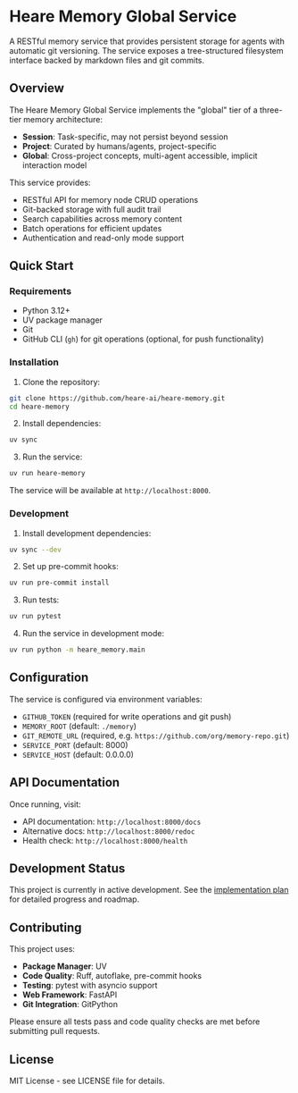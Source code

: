 # Heare Memory Global Service

A RESTful memory service that provides persistent storage for agents with automatic git versioning. The service exposes a tree-structured filesystem interface backed by markdown files and git commits.

## Overview

The Heare Memory Global Service implements the "global" tier of a three-tier memory architecture:
- **Session**: Task-specific, may not persist beyond session
- **Project**: Curated by humans/agents, project-specific
- **Global**: Cross-project concepts, multi-agent accessible, implicit interaction model

This service provides:
- RESTful API for memory node CRUD operations
- Git-backed storage with full audit trail
- Search capabilities across memory content
- Batch operations for efficient updates
- Authentication and read-only mode support

## Quick Start

### Requirements

- Python 3.12+
- UV package manager
- Git
- GitHub CLI (`gh`) for git operations (optional, for push functionality)

### Installation

1. Clone the repository:
```bash
git clone https://github.com/heare-ai/heare-memory.git
cd heare-memory
```

2. Install dependencies:
```bash
uv sync
```

3. Run the service:
```bash
uv run heare-memory
```

The service will be available at `http://localhost:8000`.

### Development

1. Install development dependencies:
```bash
uv sync --dev
```

2. Set up pre-commit hooks:
```bash
uv run pre-commit install
```

3. Run tests:
```bash
uv run pytest
```

4. Run the service in development mode:
```bash
uv run python -m heare_memory.main
```

## Configuration

The service is configured via environment variables:

- `GITHUB_TOKEN` (required for write operations and git push)
- `MEMORY_ROOT` (default: `./memory`)
- `GIT_REMOTE_URL` (required, e.g. `https://github.com/org/memory-repo.git`)
- `SERVICE_PORT` (default: 8000)
- `SERVICE_HOST` (default: 0.0.0.0)

## API Documentation

Once running, visit:
- API documentation: `http://localhost:8000/docs`
- Alternative docs: `http://localhost:8000/redoc`
- Health check: `http://localhost:8000/health`

## Development Status

This project is currently in active development. See the [implementation plan](docs/IMPLEMENTATION_PLAN.md) for detailed progress and roadmap.

## Contributing

This project uses:
- **Package Manager**: UV
- **Code Quality**: Ruff, autoflake, pre-commit hooks
- **Testing**: pytest with asyncio support
- **Web Framework**: FastAPI
- **Git Integration**: GitPython

Please ensure all tests pass and code quality checks are met before submitting pull requests.

## License

MIT License - see LICENSE file for details.
